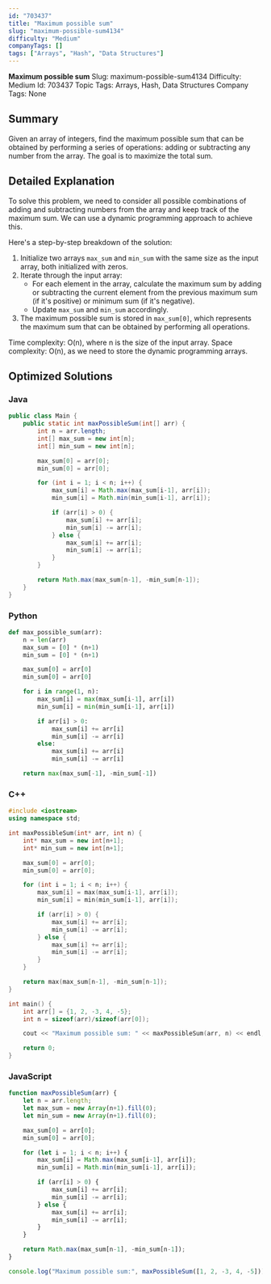 ```yaml
---
id: "703437"
title: "Maximum possible sum"
slug: "maximum-possible-sum4134"
difficulty: "Medium"
companyTags: []
tags: ["Arrays", "Hash", "Data Structures"]
---
```


**Maximum possible sum**
Slug: maximum-possible-sum4134
Difficulty: Medium
Id: 703437
Topic Tags: Arrays, Hash, Data Structures
Company Tags: None

## Summary
Given an array of integers, find the maximum possible sum that can be obtained by performing a series of operations: adding or subtracting any number from the array. The goal is to maximize the total sum.

## Detailed Explanation

To solve this problem, we need to consider all possible combinations of adding and subtracting numbers from the array and keep track of the maximum sum. We can use a dynamic programming approach to achieve this.

Here's a step-by-step breakdown of the solution:

1. Initialize two arrays `max_sum` and `min_sum` with the same size as the input array, both initialized with zeros.
2. Iterate through the input array:
   - For each element in the array, calculate the maximum sum by adding or subtracting the current element from the previous maximum sum (if it's positive) or minimum sum (if it's negative).
   - Update `max_sum` and `min_sum` accordingly.
3. The maximum possible sum is stored in `max_sum[0]`, which represents the maximum sum that can be obtained by performing all operations.

Time complexity: O(n), where n is the size of the input array.
Space complexity: O(n), as we need to store the dynamic programming arrays.

## Optimized Solutions

### Java
```java
public class Main {
    public static int maxPossibleSum(int[] arr) {
        int n = arr.length;
        int[] max_sum = new int[n];
        int[] min_sum = new int[n];

        max_sum[0] = arr[0];
        min_sum[0] = arr[0];

        for (int i = 1; i < n; i++) {
            max_sum[i] = Math.max(max_sum[i-1], arr[i]);
            min_sum[i] = Math.min(min_sum[i-1], arr[i]);

            if (arr[i] > 0) {
                max_sum[i] += arr[i];
                min_sum[i] -= arr[i];
            } else {
                max_sum[i] += arr[i];
                min_sum[i] -= arr[i];
            }
        }

        return Math.max(max_sum[n-1], -min_sum[n-1]);
    }
}
```

### Python
```python
def max_possible_sum(arr):
    n = len(arr)
    max_sum = [0] * (n+1)
    min_sum = [0] * (n+1)

    max_sum[0] = arr[0]
    min_sum[0] = arr[0]

    for i in range(1, n):
        max_sum[i] = max(max_sum[i-1], arr[i])
        min_sum[i] = min(min_sum[i-1], arr[i])

        if arr[i] > 0:
            max_sum[i] += arr[i]
            min_sum[i] -= arr[i]
        else:
            max_sum[i] += arr[i]
            min_sum[i] -= arr[i]

    return max(max_sum[-1], -min_sum[-1])
```

### C++
```cpp
#include <iostream>
using namespace std;

int maxPossibleSum(int* arr, int n) {
    int* max_sum = new int[n+1];
    int* min_sum = new int[n+1];

    max_sum[0] = arr[0];
    min_sum[0] = arr[0];

    for (int i = 1; i < n; i++) {
        max_sum[i] = max(max_sum[i-1], arr[i]);
        min_sum[i] = min(min_sum[i-1], arr[i]);

        if (arr[i] > 0) {
            max_sum[i] += arr[i];
            min_sum[i] -= arr[i];
        } else {
            max_sum[i] += arr[i];
            min_sum[i] -= arr[i];
        }
    }

    return max(max_sum[n-1], -min_sum[n-1]);
}

int main() {
    int arr[] = {1, 2, -3, 4, -5};
    int n = sizeof(arr)/sizeof(arr[0]);

    cout << "Maximum possible sum: " << maxPossibleSum(arr, n) << endl;

    return 0;
}
```

### JavaScript
```javascript
function maxPossibleSum(arr) {
    let n = arr.length;
    let max_sum = new Array(n+1).fill(0);
    let min_sum = new Array(n+1).fill(0);

    max_sum[0] = arr[0];
    min_sum[0] = arr[0];

    for (let i = 1; i < n; i++) {
        max_sum[i] = Math.max(max_sum[i-1], arr[i]);
        min_sum[i] = Math.min(min_sum[i-1], arr[i]);

        if (arr[i] > 0) {
            max_sum[i] += arr[i];
            min_sum[i] -= arr[i];
        } else {
            max_sum[i] += arr[i];
            min_sum[i] -= arr[i];
        }
    }

    return Math.max(max_sum[n-1], -min_sum[n-1]);
}

console.log("Maximum possible sum:", maxPossibleSum([1, 2, -3, 4, -5]));
```